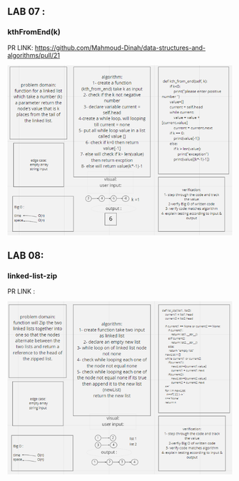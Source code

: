 ## LAB 07 :
### kthFromEnd(k)
PR LINK: https://github.com/Mahmoud-Dinah/data-structures-and-algorithms/pull/21

![Challenge 07 - array-binary-search](linked-list-kth.PNG)

## LAB 08:
### linked-list-zip

PR LINK :

![Challenge 08 - list-zip](linked-list-zip.PNG)
